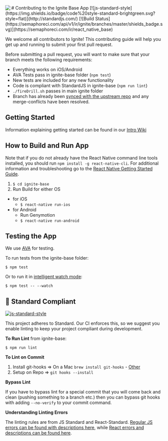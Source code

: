 <img align=left src="https://raw.githubusercontent.com/infinitered/react_native_base/master/ignite-base/App/Images/ir.png">
#  Contributing to the Ignite Base App
[![js-standard-style](https://img.shields.io/badge/code%20style-standard-brightgreen.svg?style=flat)](http://standardjs.com/) [![Build Status](https://semaphoreci.com/api/v1/ir/ignite/branches/master/shields_badge.svg)](https://semaphoreci.com/ir/react_native_base)

We welcome all contributors to Ignite! This contributing guide will help you get up and running to submit your first pull request.

Before submitting a pull request, you will want to make sure that your branch meets the following requirements:
* Everything works on iOS/Android
* AVA Tests pass in ignite-base folder (`npm test`)
* New tests are included for any new functionality
* Code is compliant with StandardJS  in ignite-base (`npm run lint`)
* `./fireDrill.sh` passes in main ignite folder
* Branch has already been [synced with the upstream repo](https://help.github.com/articles/syncing-a-fork/) and any merge-conflicts have been resolved.

## Getting Started
Information explaining getting started can be found in our [Intro Wiki](https://github.com/infinitered/ignite/wiki/Intro-to-Contributing-to-Ignite)

## How to Build and Run App

Note that if you do not already have the React Native command line tools installed, you should run `npm install -g react-native-cli`. For additional information and troubleshooting go to the [React Native Getting Started Guide](https://facebook.github.io/react-native/docs/getting-started.html#content).

1. `$ cd ignite-base`
2. Run Build for either OS
  * for iOS
    * `$ react-native run-ios`
  * for Android
    * Run Genymotion
    * `$ react-native run-android`

## Testing the App

We use [AVA](https://github.com/avajs/ava) for testing.

To run tests from the ignite-base folder:
```
$ npm test
```

Or to run it in [intelligent watch mode](https://github.com/avajs/ava/blob/master/docs/recipes/watch-mode.md):
```
$ npm test -- --watch
```

## :no_entry_sign: Standard Compliant

[![js-standard-style](https://cdn.rawgit.com/feross/standard/master/badge.svg)](https://github.com/feross/standard)

This project adheres to Standard.  Our CI enforces this, so we suggest you enable linting to keep your project compliant during development.

**To Run Lint** from ignite-base:
```
$ npm run lint
```

**To Lint on Commit**

1. Install git-hooks => On a Mac `brew install git-hooks` - [Other](https://github.com/icefox/git-hooks/)
2. Setup on Repo => `git hooks --install`

**Bypass Lint**

If you have to bypass lint for a special commit that you will come back and clean (pushing something to a branch etc.) then you can bypass git hooks with adding `--no-verify` to your commit command.

**Understanding Linting Errors**

The linting rules are from JS Standard and React-Standard.  [Regular JS errors can be found with descriptions here](http://eslint.org/docs/rules/), while [React errors and descriptions can be found here](https://github.com/yannickcr/eslint-plugin-react).

